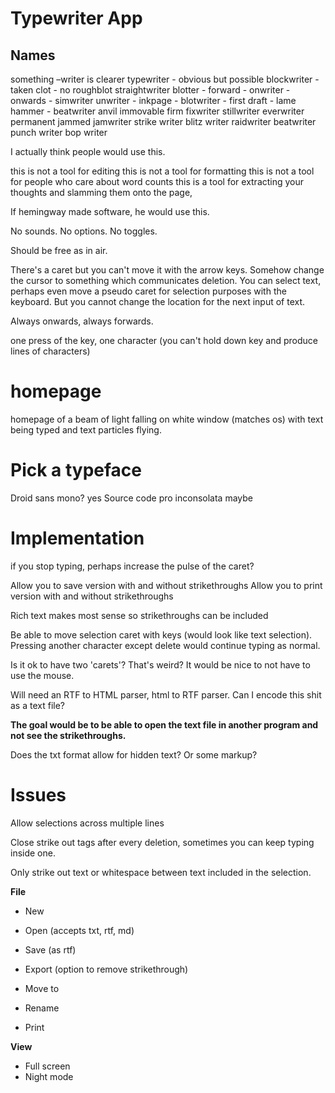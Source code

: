 # Typewriter App

## Names

something –writer is clearer
typewriter - obvious but possible
blockwriter - taken
clot - no
roughblot
straightwriter
blotter -
forward -
onwriter -
onwards -
simwriter
unwriter -
inkpage -
blotwriter -
first draft - lame
hammer - 
beatwriter
anvil
immovable
firm
fixwriter
stillwriter
everwriter
permanent
jammed
jamwriter
strike writer
blitz writer
raidwriter
beatwriter
punch writer
bop writer

I actually think people would use this. 

this is not a tool for editing
this is not a tool for formatting
this is not a tool for people who care about word counts
this is a tool for extracting your thoughts and slamming them onto the page, 

If hemingway made software, he would use this.

No sounds. No options. No toggles.

Should be free as in air.

There's a caret but you can't move it with the arrow keys. Somehow change the cursor to something which communicates deletion. You can select text, perhaps even move a pseudo caret for selection purposes with the keyboard. But you cannot change the location for the next input of text.

Always onwards, always forwards.

one press of the key, one character
(you can't hold down key and produce lines of characters)

# homepage

homepage of a beam of light falling on white window (matches os) with text being typed and text particles flying.

# Pick a typeface

Droid sans mono? yes
Source code pro
inconsolata maybe

# Implementation

if you stop typing, perhaps increase the pulse of the caret?

Allow you to save version with and without strikethroughs
Allow you to print version with and without strikethroughs

Rich text makes most sense so strikethroughs can be included

Be able to move selection caret with keys (would look like text selection). Pressing another character except delete would continue typing as normal. 

Is it ok to have two 'carets'? That's weird? It would be nice to not have to use the mouse.

Will need an RTF to HTML parser, html to RTF parser. Can I encode this shit as a text file?

**The goal would be to be able to open the text file in another program and not see the strikethroughs.**

Does the txt format allow for hidden text? Or some markup?

# Issues

Allow selections across multiple lines

Close strike out tags after every deletion, sometimes you can keep typing inside one.

Only strike out text or whitespace between text included in the selection.

**File**
- New
- Open (accepts txt, rtf, md)
- Save (as rtf)

- Export (option to remove strikethrough)
- Move to
- Rename

- Print

**View**
- Full screen
- Night mode
